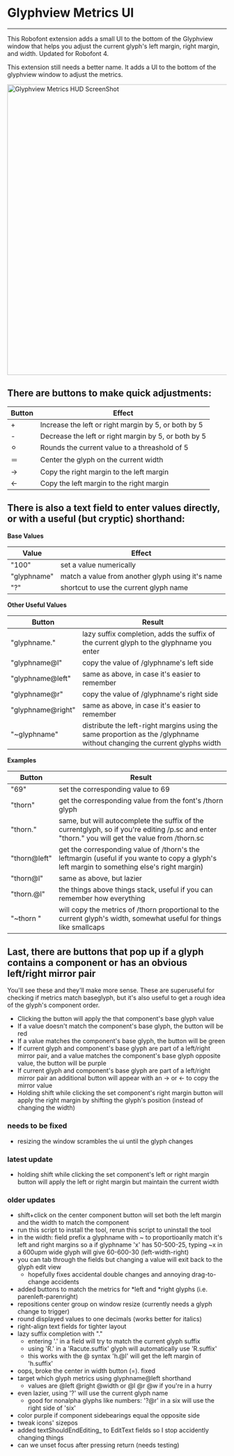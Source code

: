 # Glyphview Metrics UI
---

This Robofont extension adds a small UI to the bottom of the Glyphview window that helps you adjust the current glyph's left margin, right margin, and width. Updated for Robofont 4.

This extension still needs a better name. It adds a UI to the bottom of the glyphview window to adjust the metrics.


<img loading="lazy" width="666" src="/blob/master/resources/ScreenShot.png" alt="Glyphview Metrics HUD ScreenShot" />

## There are buttons to make quick adjustments:


| Button | Effect |
|--------|--------|
| \+ | Increase the left or right margin by 5, or both by 5 |
| \- | Decrease the left or right margin by 5, or both by 5 |
| ⚪︎ | Rounds the current value to a threashold of 5 |
| ＝ | Center the glyph on the current width |
| → | Copy the right margin to the left margin |
| ← | Copy the left margin to the right margin |


## There is also a text field to enter values directly, or with a useful (but cryptic) shorthand:


**Base Values**

| Value | Effect |
|--------|--------|
| "100" | set a value numerically |
| "glyphname" | match a value from another glyph using it's name |
| "?" | shortcut to use the current glyph name |


**Other Useful Values**

| Button | Result |
|--------|--------|
| "glyphname." | lazy suffix completion, adds the suffix of the current glyph to the glyphname you enter |
| "glyphname@l"  | copy the value of /glyphname's left side |
| "glyphname@left" | same as above, in case it's easier to remember |
| "glyphname@r"  | copy the value of /glyphname's right side |
| "glyphname@right" | same as above, in case it's easier to remember |
| "~glyphname" | distribute the left-right margins using the same proportion as the /glyphname without changing the current glyphs width |


**Examples**

| Button | Result |
|--------|--------|
| "69" | set the corresponding value to 69 |
| "thorn" | get the corresponding value from the font's /thorn glyph |
| "thorn." | same, but will autocomplete the suffix of the currentglyph, so if you're editing /p.sc and enter "thorn." you will get the value from /thorn.sc |
| "thorn@left" | get the corresponding value of /thorn's the leftmargin (useful if you wante to copy a glyph's left margin to something else's right margin)  |
| "thorn@l" | same as above, but lazier  |
| "thorn.@l" | the things above things stack, useful if you can remember how everything |
| "~thorn " | will copy the metrics of /thorn proportional to the current glyph's width, somewhat useful for things like smallcaps |

## Last, there are buttons that pop up if a glyph contains a component or has an obvious left/right mirror pair

You'll see these and they'll make more sense. These are superuseful for checking if metrics match baseglyph, but it's also useful to get a rough idea of the glyph's component order.
- Clicking the button will apply the that component's base glyph value
- If a value doesn't match the component's base glyph, the button will be red
- If a value matches the component's base glyph, the button will be green
- If current glyph and component's base glyph are part of a left/right mirror pair, and a value matches the component's base glyph opposite value, the button will be purple
- If current glyph and component's base glyph are part of a left/right mirror pair an additional button will appear with an → or ← to copy the mirror value
- Holding shift while clicking the set component's right margin button will apply the right margin by shifting the glyph's position (instead of changing the width)



### needs to be fixed
- resizing the window scrambles the ui until the glyph changes

### latest update
- holding shift while clicking the set component's left or right margin button will apply the left or right margin but maintain the current width

### older updates
- shift+click on the center component button will set both the left margin and the width to match the component
- run this script to install the tool, rerun this script to uninstall the tool
- in the width: field
    prefix a glyphname with ~ to proportioanlly match it's left and right margins
    so a if glyphname 'x' has 50-500-25, typing ~x in a 600upm wide glyph will give 60-600-30 (left-width-right)
- you can tab through the fields but changing a value will exit back to the glyph edit view
    - hopefully fixes accidental double changes and annoying drag-to-change accidents
- added buttons to match the metrics for *left and *right glyphs (i.e. parenleft-parenright)
- repositions center group on window resize (currently needs a glyph change to trigger)
- round displayed values to one decimals (works better for italics)
- right-align text fields for tighter layout
- lazy suffix completion with "."
    - entering '.' in a field will try to match the current glyph suffix
    - using 'R.' in a 'Racute.suffix' glyph will automatically use 'R.suffix'
    - this works with the @ syntax 'h.@l' will get the left margin of 'h.suffix'
- oops, broke the center in width button (=). fixed
- target which glyph metrics using glyphname@left shorthand
    - values are @left @right @width or @l @r @w if you're in a hurry
- even lazier, using '?' will use the current glyph name
    - good for nonalpha glyphs like numbers: '?@r' in a six will use the right side of 'six'
- color purple if component sidebearings equal the opposite side
- tweak icons' sizepos
- added textShouldEndEditing_ to EditText fields so I stop accidently changing things
- can we unset focus after pressing return (needs testing)





